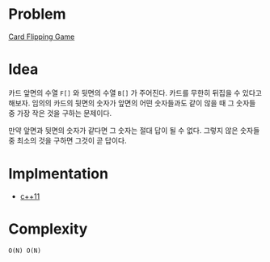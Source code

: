 # Problem

[Card Flipping Game](https://leetcode.com/problems/card-flipping-game/)

# Idea

카드 앞면의 수열 `F[]` 와 뒷면의 수열 `B[]` 가 주어진다.  카드를
무한히 뒤집을 수 있다고 해보자. 임의의 카드의 뒷면의 숫자가 앞면의
어떤 숫자들과도 같이 않을 때 그 숫자들 중 가장 작은 것을 구하는
문제이다.

만약 앞면과 뒷면의 숫자가 같다면 그 숫자는 절대 답이 될 수 없다. 그렇지 않은
숫자들 중 최소의 것을 구하면 그것이 곧 답이다.

# Implmentation

* [c++11](a.cpp)

# Complexity

```
O(N) O(N)
```
